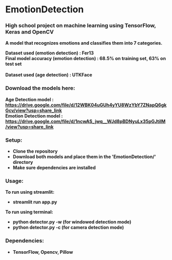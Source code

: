 # EmotionDetection
### High school project on machine learning using TensorFlow, Keras and OpenCV
<b> A model that recognizes emotions and classifies them into 7 categories.

<b> Dataset used (emotion detection) </b>: Fer13
<br>
<b> Final model accuracy (emotion detection) </b>: 68.5% on training set, 63% on test set
<br>
<br>
<b> Dataset used (age detection) </b>: UTKFace
<br>


### Download the models here: </i><br>
  <b> Age Detection model <b>:  https://drive.google.com/file/d/12WBK04uGUh4yYU8WzYbY7ZNapQ6gkGcv/view?usp=share_link <br>
  <b> Emotion Detection model <b>: https://drive.google.com/file/d/1ncwAS_jwq__WJd8pBDNyuLx35pGJtilM/view?usp=share_link


### Setup: <br>
  * Clone the repository
  * Download both models and place them in the 'EmotionDetection/' directory
  * Make sure dependencies are installed
  
### Usage: <br>
  <b>To run using streamlit: </b><br>
  * streamlit run app.py

  <b>To run using terminal: </b><br>
  * python detector.py -w (for windowed detection mode)
  * python detector.py -c (for camera detection mode)
  
### Dependencies: <br>
  * TensorFlow, Opencv, Pillow

